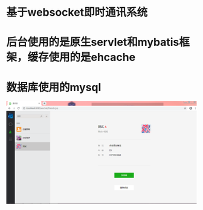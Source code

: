 # 基于websocket即时通讯系统
# 后台使用的是原生servlet和mybatis框架，缓存使用的是ehcache
# 数据库使用的mysql

![Image text](https://github.com/dingxinwei/chat/blob/master/wxchat/img/%E5%9B%BE%E7%89%871.png)

